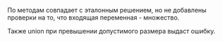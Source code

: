 По методам совпадает с эталонным решением, но не добавлены проверки на то, что входящая переменная - множество.  
  
Также union при превышении допустимого размера выдаст ошибку.